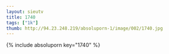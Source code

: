 ```yaml
--- 
layout: sieutv
title: 1740
tags: ["1k"]
thumb: http://94.23.248.219/absoluporn-1/image/002/1740.jpg
---
```

{% include absoluporn key="1740" %} 
